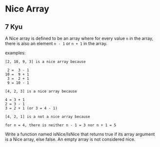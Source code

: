 # Nice Array
## 7 Kyu

A Nice array is defined to be an array where for every value `n` in the array, there is also an element `n - 1` or `n + 1` in the array.

examples:
```
[2, 10, 9, 3] is a nice array because

 2 =  3 - 1
10 =  9 + 1
 3 =  2 + 1
 9 = 10 - 1

[4, 2, 3] is a nice array because

4 = 3 + 1
2 = 3 - 1
3 = 2 + 1 (or 3 = 4 - 1)

[4, 2, 1] is a not a nice array because

for n = 4, there is neither n - 1 = 3 nor n + 1 = 5
```
Write a function named isNice/IsNice that returns true if its array argument is a Nice array, else false. An empty array is not considered nice.
